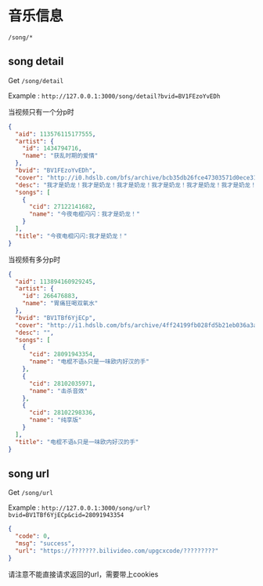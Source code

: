 # 音乐信息

`/song/*`

## song detail

Get `/song/detail`

Example : `http://127.0.0.1:3000/song/detail?bvid=BV1FEzoYvEDh`

当视频只有一个分p时

```json
{
  "aid": 113576115177555,
  "artist": {
    "id": 1434794716,
    "name": "获乱时期的爱情"
  },
  "bvid": "BV1FEzoYvEDh",
  "cover": "http://i0.hdslb.com/bfs/archive/bcb35db26fce47303571d0ece31f747a9fa98618.jpg",
  "desc": "我才是奶龙！我才是奶龙！我才是奶龙！我才是奶龙！我才是奶龙！我才是奶龙！我才是奶龙！我才是奶龙！我才是奶龙！我才是奶龙！我才是奶龙！我才是奶龙！我才是奶龙！我才是奶龙！我才是奶龙！我才是奶龙！我才是奶龙！我才是奶龙！我才是奶龙！我才是奶龙！我才是奶龙！我才是奶龙！我才是奶龙！我才是奶龙！我才是奶龙！我才是奶龙！我才是奶龙！我才是奶龙！我才是奶龙！我才是奶龙！我才是奶龙！我才是奶龙！我才是奶龙！我才是奶龙！我才是奶龙！我才是奶龙！我才是奶龙！我才是奶龙！我才是奶龙！我才是奶龙！我才是奶龙！我才是奶龙！我才是奶龙！我才是奶龙！我才是奶龙！我才是奶龙！我才是奶龙！我才是奶龙！我才是奶龙！我才是奶龙！我才是奶龙！我才是奶龙！我才是奶龙！我才是奶龙！我才是奶龙！我才是奶龙！我才是奶龙！我才是奶龙！我才是奶龙！我才是奶龙！我才是奶龙！我才是奶龙！我才是奶龙！我才是奶龙！我才是奶龙！我才是奶龙！我才是奶龙！我才是奶龙！我才是奶龙！我才是奶龙！我才是奶龙！我才是奶龙！我才是奶龙！我才是奶龙！我才是奶龙！我才是奶龙！我才是奶龙！我才是奶龙！我才是奶龙！我才是奶龙！",
  "songs": [
    {
      "cid": 27122141682,
      "name": "今夜电棍闪闪：我才是奶龙！"
    }
  ],
  "title": "今夜电棍闪闪:我才是奶龙！"
}
```

当视频有多分p时

```json
{
  "aid": 113894160929245,
  "artist": {
    "id": 266476883,
    "name": "胃痛狂喝双氧水"
  },
  "bvid": "BV1TBf6YjECp",
  "cover": "http://i1.hdslb.com/bfs/archive/4ff24199fb028fd5b21eb036a3a8a9ca6c19983f.jpg",
  "desc": "",
  "songs": [
    {
      "cid": 28091943354,
      "name": "电棍不语♿只是一味欧内好汉的手"
    },
    {
      "cid": 28102035971,
      "name": "击杀音效"
    },
    {
      "cid": 28102298336,
      "name": "纯享版"
    }
  ],
  "title": "电棍不语♿只是一味欧内好汉的手"
}
```


## song url

Get `/song/url`

Example : `http://127.0.0.1:3000/song/url?bvid=BV1TBf6YjECp&cid=28091943354`

```json
{
  "code": 0,
  "msg": "success",
  "url": "https://???????.bilivideo.com/upgcxcode/?????????"
}
```

请注意不能直接请求返回的url，需要带上cookies